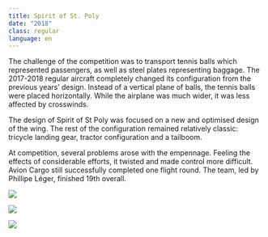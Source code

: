 ```yaml
---
title: Spirit of St. Poly
date: "2018"
class: regular
language: en
---
```

The challenge of the competition was to transport tennis balls which represented passengers, as well as steel plates representing baggage. The 2017-2018 regular aircraft completely changed its configuration from the previous years’ design. Instead of a vertical plane of balls, the tennis balls were placed horizontally. While the airplane was much wider, it was less affected by crosswinds. 

The design of Spirit of St Poly was focused on a new and optimised design of the wing. The rest of the configuration remained relatively classic: tricycle landing gear, tractor configuration and a tailboom. 

At competition, several problems arose with the empennage. Feeling the effects of considerable efforts, it twisted and made control more difficult. Avion Cargo still successfully completed one flight round. The team, led by Phillipe Léger, finished 19th overall. 

![](https://res.cloudinary.com/decninixz/image/upload/v1595355679/avion_cargo_site_web_full_res-0279_knrb6j.jpg)

![](https://res.cloudinary.com/decninixz/image/upload/v1595355682/avion_cargo_site_web_full_res-0358_ikdfzk.jpg)

![](https://res.cloudinary.com/decninixz/image/upload/v1595360184/avion_cargo_site_web_full_res-0120-2_mk8aoe.jpg)